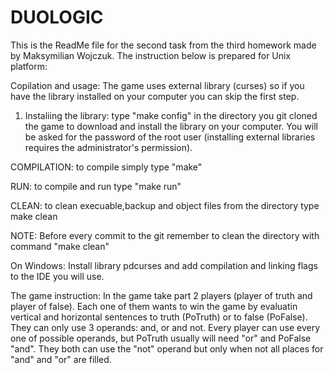 # DUOLOGIC
This is the ReadMe file for the second task from the third homework made by Maksymilian Wojczuk.
The instruction below is prepared for Unix platform:

Copilation and usage:
The game uses external library (curses) so if you have the library installed on your computer you can skip the first step.

1. Instaliing the library: type "make config" in the directory you git cloned the game to download and install the library on your computer. You will be asked for the password of the root user (installing external libraries requires the administrator's permission).

COMPILATION: to compile simply type "make"

RUN: to compile and run type "make run"

CLEAN: to clean execuable,backup and object files from the directory type make clean


NOTE: Before every commit to the git remember to clean the directory with command "make clean"

On Windows: Install library pdcurses and add compilation and linking flags to the IDE you will use.

The game instruction: In the game take part 2 players (player of truth and player of false). Each one of them wants to win the game by evaluatin vertical and horizontal sentences to truth (PoTruth) or to false (PoFalse). They can only use 3 operands: and, or and not. Every player can use every one of possible operands, but PoTruth usually will need "or" and PoFalse "and". They both can use the "not" operand but only when not all places for "and" and "or" are filled.

